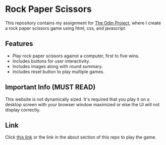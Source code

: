 # Rock Paper Scissors
This repository contains my assignment for [The Odin Project](https://www.theodinproject.com/lessons/foundations-rock-paper-scissors), where I create a rock paper scissors game using html, css, and javascript.
## Features
- Play rock paper scissors against a computer, first to five wins.
- Includes buttons for user interactivity.
- Includes images along with round summary.
- Includes reset button to play multiple games.
## Important Info (MUST READ)
This website is not dynamically sized. It's required that you play it on a desktop screen with your browser window maximized or else the UI will not display correctly.
## Link
Click [this link](cem-u.github.io/odin-rock-paper-scissors/) or the link in the about section of this repo to play the game.
